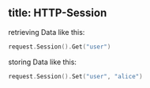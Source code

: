 title: HTTP-Session
---

retrieving Data like this:

```go
request.Session().Get("user")
```

storing Data like this:

```go
request.Session().Set("user", "alice")
```